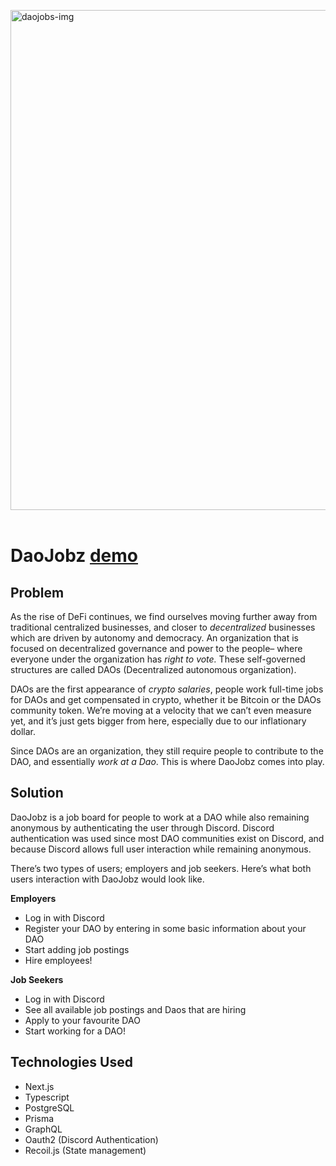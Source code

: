<img width="800px" src="https://i.ibb.co/Wcg90gv/daojobs-img.png" alt="daojobs-img" border="0"></a><br /><br />

# DaoJobz [demo](https://www.daojobz.xyz/)

## Problem

As the rise of DeFi continues, we find ourselves moving further away from traditional centralized businesses, and closer to *decentralized* businesses which are driven by autonomy and democracy. An organization that is focused on decentralized governance and power to the people– where everyone under the organization has *right to vote.* These self-governed structures are called DAOs (Decentralized autonomous organization).

DAOs are the first appearance of *crypto salaries*, people work full-time jobs for DAOs and get compensated in crypto, whether it be Bitcoin or the DAOs community token. We’re moving at a velocity that we can’t even measure yet, and it’s just gets bigger from here, especially due to our inflationary dollar. 

Since DAOs are an organization, they still require people to contribute to the DAO, and essentially *work at a Dao*. This is where DaoJobz comes into play.

## Solution

DaoJobz is a job board for people to work at a DAO while also remaining anonymous by authenticating the user through Discord. Discord authentication was used since most DAO communities exist on Discord, and because Discord allows full user interaction while remaining anonymous. 

There’s two types of users; employers and job seekers. Here’s what both users interaction with DaoJobz would look like.

 **Employers**

- Log in with Discord
- Register your DAO by entering in some basic information about your DAO
- Start adding job postings
- Hire employees!

**Job Seekers**

- Log in with Discord
- See all available job postings and Daos that are hiring
- Apply to your favourite DAO
- Start working for a DAO!

## Technologies Used

- Next.js
- Typescript
- PostgreSQL
- Prisma
- GraphQL
- Oauth2 (Discord Authentication)
- Recoil.js (State management)

